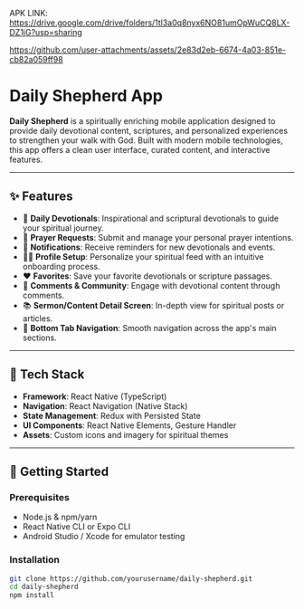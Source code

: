 

APK LINK:  https://drive.google.com/drive/folders/1tl3a0q8nyx6NO81umOpWuCQ8LX-DZ1jG?usp=sharing

https://github.com/user-attachments/assets/2e83d2eb-6674-4a03-851e-cb82a059ff98


# Daily Shepherd App

**Daily Shepherd** is a spiritually enriching mobile application designed to provide daily devotional content, scriptures, and personalized experiences to strengthen your walk with God. Built with modern mobile technologies, this app offers a clean user interface, curated content, and interactive features.

---

## ✨ Features

- 📖 **Daily Devotionals**: Inspirational and scriptural devotionals to guide your spiritual journey.
- 🙏 **Prayer Requests**: Submit and manage your personal prayer intentions.
- 🔔 **Notifications**: Receive reminders for new devotionals and events.
- 🧑‍💼 **Profile Setup**: Personalize your spiritual feed with an intuitive onboarding process.
- ❤️ **Favorites**: Save your favorite devotionals or scripture passages.
- 💬 **Comments & Community**: Engage with devotional content through comments.
- 📚 **Sermon/Content Detail Screen**: In-depth view for spiritual posts or articles.
- 🧭 **Bottom Tab Navigation**: Smooth navigation across the app's main sections.

---

## 📱 Tech Stack

- **Framework**: React Native (TypeScript)
- **Navigation**: React Navigation (Native Stack)
- **State Management**: Redux with Persisted State
- **UI Components**: React Native Elements, Gesture Handler
- **Assets**: Custom icons and imagery for spiritual themes

---

## 🚀 Getting Started

### Prerequisites

- Node.js & npm/yarn
- React Native CLI or Expo CLI
- Android Studio / Xcode for emulator testing

### Installation

```bash
git clone https://github.com/yourusername/daily-shepherd.git
cd daily-shepherd
npm install
